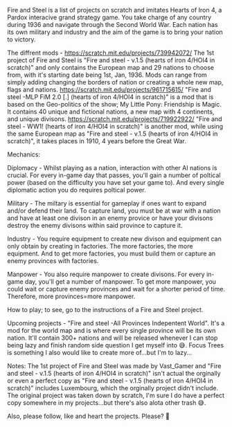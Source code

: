   Fire and Steel is a list of projects on scratch and imitates Hearts of Iron 4, a Pardox interacive grand strategy game. You take charge of any country during 1936 and navigate through the Second World War. Each nation has its own military and industry and the aim of the game is to bring your nation to victory.
  
  The diffrent mods - https://scratch.mit.edu/projects/739942072/ The 1st project of Fire and Steel is "Fire and steel - v.1.5 (hearts of iron 4/HOI4 in scratch)" and only contains the European map and 29 nations to choose from, with it's starting date being 1st, Jan, 1936. Mods can range from simply adding changing the borders of nation or creating a whole new map, flags and nations. https://scratch.mit.edu/projects/961715615/ "Fire and steel -MLP FiM 2.0 [.] (hearts of iron 4/HOI4 in scratch)" is a mod that is based on the Geo-politics of the show; My Little Pony: Friendship is Magic. It contains 40 unique and fictional nations, a new map with 4 continents, and unique divisons. https://scratch.mit.edu/projects/719922922/ "Fire and steel - WW1! (hearts of iron 4/HOI4 in scratch)" is another mod, while using the same European map as "Fire and steel - v.1.5 (hearts of iron 4/HOI4 in scratch)", it takes places in 1910, 4 years before the Great War.

Mechanics:

  Diplomacy - Whilst playing as a nation, interaction with other AI nations is crucial. For every in-game day that passes, you'll gain a number of poltical power (based on the difficulty you have set your game to). And every single diplomatic action you do requires poltical power.
  
  Military - The miltary is essential for gameplay if ones want to expand and/or defend their land. To capture land, you must be at war with a nation and have at least one divison in an enemy provice or have your divisons destroy the enemy divisons within said province to capture it.
  
  Industry - You require equipment to create new divison and equipment can only obtain by creating in factories. The more factories, the more equipment. And to get more factories, you must build them or capture an enemy provinces with factories.
  
  Manpower - You also require manpower to create divisons. For every in-game day, you'll get a number of manpower. To get more manpower, you could wait or capture enemy provinces and wait for a shorter period of time. Therefore, more provinces=more manpower.
  
  How to play; to see, go to the instructions of a Fire and Steel project.


  Upcoming projects - "Fire and steel -All Provinces Indepentent World". It's a mod for the world map and is where every single province will be its own nation. It'll contain 300+ nations and will be released whenever I can stop being lazy and finish random side question I get myself into 😅. Focus Trees is something I also would like to create more of...but I'm to lazy...

Notes: The 1st project of Fire and Steel was made by Vast_Gamer and "Fire and steel - v.1.5 (hearts of iron 4/HOI4 in scratch)" isn't actual the orginally or even a perfect copy as "Fire and steel - v.1.5 (hearts of iron 4/HOI4 in scratch)" includes Luxembourg, which the orginally project didn't include. The original project was taken down by scratch, I'm sure I do have a perfect copy somewhere in my projects...but there's also alota other trash 😅.

Also, please follow, like and heart the projects. Please? 🥺
